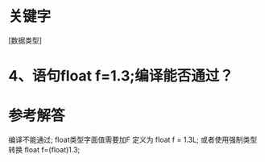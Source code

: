 # 关键字

[数据类型]

# 4、语句float f=1.3;编译能否通过？

# 参考解答

编译不能通过;
float类型字面值需要加F 定义为 float f = 1.3L;
或者使用强制类型转换 float f=(float)1.3;



